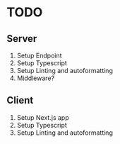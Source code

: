 # TODO

## Server
1. Setup Endpoint
1. Setup Typescript
1. Setup Linting and autoformatting
1. Middleware?

## Client
1. Setup Next.js app
1. Setup Typescript
1. Setup Linting and autoformatting
